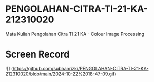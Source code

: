 # PENGOLAHAN-CITRA-TI-21-KA-212310020
Mata Kuliah Pengolahan Citra TI 21 KA - Colour Image Processing 

# Screen Record
![] (https://github.com/subhanrizki/PENGOLAHAN-CITRA-TI-21-KA-212310020/blob/main/2024-10-22%2018-47-09.gif)
